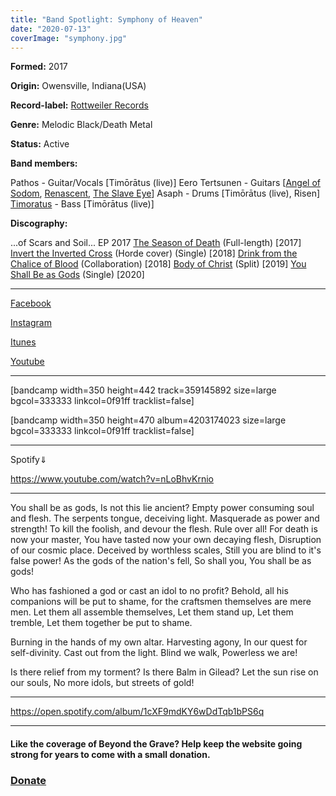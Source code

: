 ```yaml
---
title: "Band Spotlight: Symphony of Heaven"
date: "2020-07-13"
coverImage: "symphony.jpg"
---
```


**Formed:** 2017

**Origin:** Owensville, Indiana(USA)

**Record-label:** [Rottweiler Records](http://rottweilerrecords.bandcamp.com)

**Genre:** Melodic Black/Death Metal

**Status:** Active

**Band members:** 

Pathos - Guitar/Vocals \[Timōrātus (live)\] Eero Tertsunen - Guitars \[[Angel of Sodom](https://angelofsodom.bandcamp.com/), [Renascent](https://renascent.bandcamp.com/), [The Slave Eye](https://theslaveeye.bandcamp.com/)\] Asaph - Drums \[Timōrātus (live), Risen\] [Timoratus](http://timoratus.bandcamp.com) - Bass \[Timōrātus (live)\]

**Discography:**

...of Scars and Soil... EP 2017 [The Season of Death](https://symphonyofheaven.bandcamp.com/album/the-season-of-death-2) (Full-length) \[2017\] [Invert the Inverted Cross](https://symphonyofheaven.bandcamp.com/album/invert-the-inverted-cross) (Horde cover) (Single) \[2018\] [Drink from the Chalice of Blood](https://symphonyofheaven.bandcamp.com/track/drink-from-the-chalice-of-blood) (Collaboration) \[2018\] [Body of Christ](https://symphonyofheaven.bandcamp.com/album/body-of-christ) (Split) \[2019\] [You Shall Be as Gods](https://symphonyofheavenrr.bandcamp.com/track/you-shall-be-as-gods?label=3448050632&tab=music) (Single) \[2020\]

* * *

[Facebook](https://web.facebook.com/symphonyofheaven)

[Instagram](https://l.facebook.com/l.php?u=https%3A%2F%2Finstagram.com%2Fsymphony_of_heaven%3Figshid%3D11414gycdhtjb%26fbclid%3DIwAR3tA8Eu8OppoPIXPebuVSEjIFBuFq4MJ2DzQrgwtjBXb6gV29FEVcGeaIs&h=AT0qaw3TgJFUEUdQYLAgI8wwy2Fa5ol_GQnurHjzLModVwLvi77Y2qmSeOb_n7A4I5ZJgKFd1xRAMGeFfhY20vzsvHZScokW6EdDFQ86DeY0D7iuUrxa6jwT7m-la9V80EumEA)

[Itunes](https://music.apple.com/ca/artist/symphony-of-heaven/1297842477)

[Youtube](https://www.youtube.com/user/loganathompson)

* * *

\[bandcamp width=350 height=442 track=359145892 size=large bgcol=333333 linkcol=0f91ff tracklist=false\]

\[bandcamp width=350 height=470 album=4203174023 size=large bgcol=333333 linkcol=0f91ff tracklist=false\]

* * *

Spotify⇓

https://www.youtube.com/watch?v=nLoBhvKrnio

* * *

You shall be as gods, Is not this lie ancient? Empty power consuming soul and flesh. The serpents tongue, deceiving light. Masquerade as power and strength! To kill the foolish, and devour the flesh. Rule over all! For death is now your master, You have tasted now your own decaying flesh, Disruption of our cosmic place. Deceived by worthless scales, Still you are blind to it's false power! As the gods of the nation's fell, So shall you, You shall be as gods!

Who has fashioned a god or cast an idol to no profit? Behold, all his companions will be put to shame, for the craftsmen themselves are mere men. Let them all assemble themselves, Let them stand up, Let them tremble, Let them together be put to shame.

Burning in the hands of my own altar. Harvesting agony, In our quest for self-divinity. Cast out from the light. Blind we walk, Powerless we are!

Is there relief from my torment? Is there Balm in Gilead? Let the sun rise on our souls, No more idols, but streets of gold!

* * *

https://open.spotify.com/album/1cXF9mdKY6wDdTqb1bPS6q

* * *

#### Like the coverage of Beyond the Grave? Help keep the website going strong for years to come with a small donation.

### [Donate](https://donorbox.org/help-beyond-the-grave-keep-producing-content)
